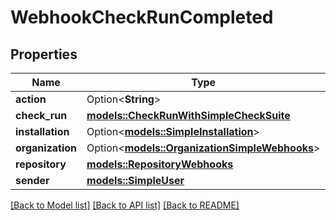 # WebhookCheckRunCompleted

## Properties

Name | Type | Description | Notes
------------ | ------------- | ------------- | -------------
**action** | Option<**String**> |  | [optional]
**check_run** | [**models::CheckRunWithSimpleCheckSuite**](check-run-with-simple-check-suite.md) |  | 
**installation** | Option<[**models::SimpleInstallation**](simple-installation.md)> |  | [optional]
**organization** | Option<[**models::OrganizationSimpleWebhooks**](organization-simple-webhooks.md)> |  | [optional]
**repository** | [**models::RepositoryWebhooks**](repository-webhooks.md) |  | 
**sender** | [**models::SimpleUser**](simple-user.md) |  | 

[[Back to Model list]](../README.md#documentation-for-models) [[Back to API list]](../README.md#documentation-for-api-endpoints) [[Back to README]](../README.md)



